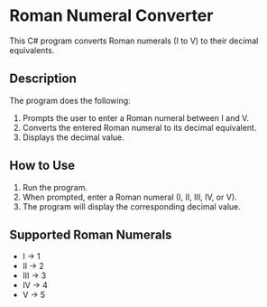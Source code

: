 # Roman Numeral Converter

This C# program converts Roman numerals (I to V) to their decimal equivalents.

## Description

The program does the following:
1. Prompts the user to enter a Roman numeral between I and V.
2. Converts the entered Roman numeral to its decimal equivalent.
3. Displays the decimal value.

## How to Use

1. Run the program.
2. When prompted, enter a Roman numeral (I, II, III, IV, or V).
3. The program will display the corresponding decimal value.

## Supported Roman Numerals

- I   → 1
- II  → 2
- III → 3
- IV  → 4
- V   → 5
